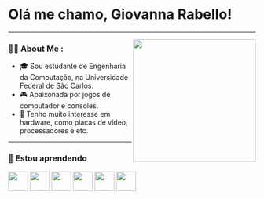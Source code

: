 # Olá me chamo, Giovanna Rabello!

---
<img src="https://media.giphy.com/media/v1.Y2lkPTc5MGI3NjExNHBiOWR2ZGJ5ZTY1dWN4Y2ozMmpra21ob3FsYmZ4OXI2cmZ5Z3g0aSZlcD12MV9naWZzX3NlYXJjaCZjdD1n/Vh1KrUr6Tvl1RFYYk6/giphy.gif" width="250px" align="right"/>

### 🙋‍♀️ About Me :
- 🎓 Sou estudante de Engenharia da Computação, na Universidade Federal de São Carlos.
- 🎮 Apaixonada por jogos de computador e consoles.
- 🧊 Tenho muito interesse em hardware, como placas de vídeo, processadores e etc.

---
### 📖 Estou aprendendo

<p>
  <img src="https://cdn.jsdelivr.net/gh/devicons/devicon/icons/c/c-original.svg" width="40"/>
  <img src="https://cdn.jsdelivr.net/gh/devicons/devicon/icons/cplusplus/cplusplus-original.svg" width="40"/>
  <img src="https://cdn.jsdelivr.net/gh/devicons/devicon/icons/python/python-original.svg" width="40"/>
  <img src="https://cdn.jsdelivr.net/gh/devicons/devicon/icons/javascript/javascript-original.svg" width="40"/>
  <img src="https://cdn.jsdelivr.net/gh/devicons/devicon/icons/html5/html5-original.svg" width="40"/>
  <img src="https://cdn.jsdelivr.net/gh/devicons/devicon/icons/css3/css3-original.svg" width="40"/>
</p>



